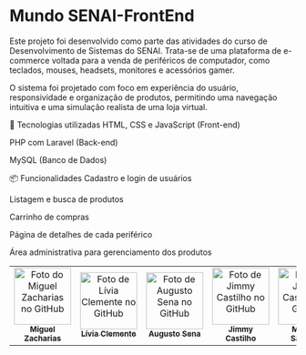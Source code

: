 # Mundo SENAI-FrontEnd

Este projeto foi desenvolvido como parte das atividades do curso de Desenvolvimento de Sistemas do SENAI. Trata-se de uma plataforma de e-commerce voltada para a venda de periféricos de computador, como teclados, mouses, headsets, monitores e acessórios gamer.

O sistema foi projetado com foco em experiência do usuário, responsividade e organização de produtos, permitindo uma navegação intuitiva e uma simulação realista de uma loja virtual.

🔧 Tecnologias utilizadas
HTML, CSS e JavaScript (Front-end)

PHP com Laravel (Back-end)

MySQL (Banco de Dados)

📦 Funcionalidades
Cadastro e login de usuários

Listagem e busca de produtos

Carrinho de compras

Página de detalhes de cada periférico

Área administrativa para gerenciamento dos produtos




<table>
  <tr>
    <td align="center">
      <a href="#" title="defina o título do link">
        <img src="https://avatars.githubusercontent.com/u/184536316?v=4" width="100px;" alt="Foto do Miguel Zacharias no GitHub"/><br>
        <sub>
          <b>Miguel Zacharias</b>
        </sub>
      </a>
    </td>
    <td align="center">
      <a href="#" title="defina o título do link">
        <img src="https://avatars.githubusercontent.com/u/173830808?v=4" width="100px;" alt="Foto de Lívia Clemente no GitHub"/><br>
        <sub>
          <b>Lívia Clemente</b>
        </sub>
      </a>
    </td>
    <td align="center">
      <a href="#" title="defina o título do link">
        <img src="https://avatars.githubusercontent.com/u/173793677?v=4" width="100px;" alt="Foto de Augusto Sena no GitHub"/><br>
        <sub>
          <b>Augusto Sena</b>
        </sub>
      </a>
    </td>
        <td align="center">
      <a href="#" title="defina o título do link">
        <img src="https://avatars.githubusercontent.com/u/142106079?v=4" width="100px;" alt="Foto de Jimmy Castilho no GitHub"/><br>
        <sub>
          <b>Jimmy Castilho</b>
        </sub>
      </a>
    </td>

 <td align="center">
      <a href="#" title="defina o título do link">
        <img src="https://avatars.githubusercontent.com/u/173831129?v=4" width="100px;" alt="Foto de Jimmy Castilho no GitHub"/><br>
        <sub>
          <b>Marcela Sanches</b>
        </sub>
      </a>
    </td>


    
  </tr>
</table>